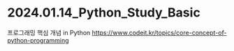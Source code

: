 # 2024.01.14_Python_Study_Basic
프로그래밍 핵심 개념 in Python https://www.codeit.kr/topics/core-concept-of-python-programming
